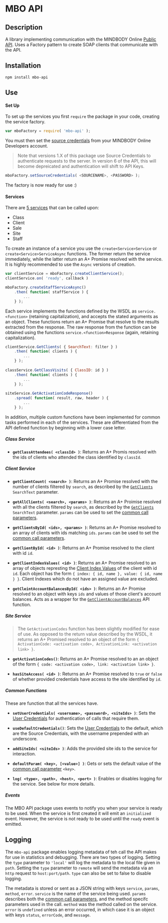 MBO API
=======

Description
-----------
A library implementing communication with the MINDBODY Online [Public API](https://developers.mindbodyonline.com/PublicDocumentation/GettingStarted). Uses a Factory pattern to create SOAP clients that communicate with the API.

Installation
------------
```
npm install mbo-api
```


Use
---
#### Set Up
To set up the services you first `require` the package in your code, creating the service factory.
```javascript
var mboFactory = require( 'mbo-api' );
```
You must then set the [source credentials](https://developers.mindbodyonline.com/PublicDocumentation/Authentication) from your MINDBODY Online Developers account.
> Note that versions 1.X of this package use Source Credentials to authenticate requests to the server. In version 6 of the API, this will become depreicated and authentication will shift to API Keys.
```javascript
mboFactory.setSourceCredentials( <SOURCENAME>, <PASSWORD> );
```
The factory is now ready for use :)

#### Services
There are [5 services](https://developers.mindbodyonline.com/PublicDocumentation/Overview) that can be called upon:
* Class
* Client
* Sale
* Site
* Staff

To create an instance of a service you use the `create<Service>Service` or `create<Service>ServiceAsync` functions. The former return the service immediately, while the latter return an A+ Promise resolved with the service. It is highly recommended to use the `Async` versions of creation.
```javascript
var clientService = mboFactory.createClientService();
clientService.on( 'ready', callback )

mboFactory.createStaffServiceAsync()
    .then( function( staffService ) {
        ...
    } );
```

Each service implements the functions defined by the WSDL as `service.<function>` (retaining capitalization), and accepts the stated arguments as an object. These functions return an A+ Promise that resolve to the results extracted from the response. The raw response from the function can be obtained using the functions `service.<function>Response` (again, retaining capitalization).
```javascript
clientService.GetClients( { SearchText: filter } )
    .then( function( clients ) {
        ...
    } );
    
classService.GetClassVisits( { ClassID: id } )
    .then( function( clients ) {
        ...
    } );
    
siteService.GetActivationCodeResponse()
    .spread( function( result, raw, header ) {
        ...
    } );
```

In addition, multiple custom functions have been implemented for common tasks performed in each of the services. These are differentiated from the API defined function by beginning with a lower case letter.

##### Class Service
* **`getClassAttendees( <classId> )`**: Returns an A+ Promis resolved with the ids of clients who attended the class identified by `classId`. 

##### Client Service
* **`getClientCount( <search> )`**: Returns an A+ Promise resolved with the number of clients filtered by `search`, as described by the [`GetClients`](https://developers.mindbodyonline.com/PublicDocumentation/ClientService#getclients) `SearchText` parameter.

* **`getAllClients( <search>, <params> )`**: Returns an A+ Proimise resolved with all the clients filtered by `search`, as described by the [`GetClients`](https://developers.mindbodyonline.com/PublicDocumentation/ClientService#getclients) `SearchText` parameter. `params` can be used to set the [common call parameters](https://developers.mindbodyonline.com/PublicDocumentation/WorkingWithSOAP).

* **`getClientsById( <ids>, <params> )`**: Returns an A+ Promise resolved to an array of clients with ids matching `ids`. `params` can be used to set the [common call parameters](https://developers.mindbodyonline.com/PublicDocumentation/WorkingWithSOAP).

* **`getClientById( <id> )`**: Returns an A+ Promise resolved to the client with id `id`. 

* **`getClientIndexValues( <id> )`**: Returns an A+ Promise resolved to an array of objects represting the [Client Index Values](https://support.mindbodyonline.com/s/article/203259183-Client-Indexes) of the client with id `id`. Each object has the form `{ index: { id, name }, value: { id, name } }`. Client Indexes which do not have an assigned value are excluded.

* **`getCleintAccountBalancesById( <ids> )`**: Returns an A+ Promise resolved to an object with keys `ids` and values of those client's account balances. Acts as a wrapper for the [`GetClientAccountBalances`](https://developers.mindbodyonline.com/PublicDocumentation/ClientService) API function.

##### Site Service
> The `GetActivationCodes` function has been slightly modified for ease of use. As opposed to the return value described by the WSDL, it returns an A+ Promised resolved to an object of the form `{ ActivationCode: <activation code>, ActivationLink: <activation link> }`.

* **`getActivationCodes()`**: Returns an A+ Promise resolved to an an object of the form `{ code: <activation code>, link: <activation link> }`.

* **`hasSiteAccess( <id> )`**: Returns an A+ Promise resolved to `true` or `false` of whether provided credentials have access to the site identified by `id`.

##### Common Functions
These are function that all the services have.
* **`setUserCredentials( <username>, <password>, <siteIds> )`**: Sets the [User Credentials](https://developers.mindbodyonline.com/PublicDocumentation/Authentication#user-credentials) for authentication of calls that require them.

* **`useDefaultCredentials()`**: Sets the [User Credentials](https://developers.mindbodyonline.com/PublicDocumentation/Authentication#user-credentials) to the default, which are the Source Credentials, with the username prepended with an underscore.

* **`addSiteIds( <siteIds> )`**: Adds the provided site ids to the service for interaction.

* **`defaultParam( <key>, [<value>] )`**: Gets or sets the default value of the [common call parameter](https://developers.mindbodyonline.com/PublicDocumentation/WorkingWithSOAP) `<key>`.  

* **`log( <type>, <path>, <host>, <port> )`**: Enables or disables logging for the service. See below for more details.

##### Events
The MBO API package uses events to notify you when your service is ready to be used. When the service is first created it will emit an `initialized` event. However, the service is not ready to be used until the `ready` event is emitted.

Logging
-------
The `mbo-api` package enables logging metadata of teh call the API makes for use in statistics and debugging. There are two types of logging. Setting the `type` parameter to `'local'` will log the metadata to the local file given in `path`. Setting the `type` parameter to `remote` will send the metadata via an `http` request to `host:port/path`. `type` can also be set to false to disable logging.

The metadata is stored or sent as a JSON string with keys `service`, `params`, `method`, `error`. `service` is the name of the service being used. `params` describes both the [common call parameters](https://developers.mindbodyonline.com/PublicDocumentation/WorkingWithSOAP), and the method specifc parameters used in the call. `method` was the method called on the service. `error` is `undefined` unless an error occurred, in which case it is an object with keys `status`, `errorCode`, and `message`.

